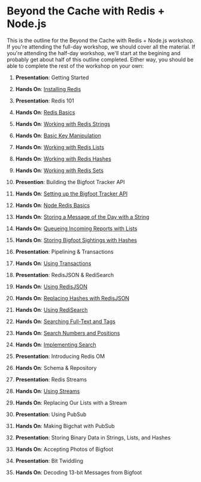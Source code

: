 # Beyond the Cache with Redis + Node.js

This is the outline for the Beyond the Cache with Redis + Node.js workshop. If you're attending the full-day workshop, we should cover all the material. If you're attending the half-day workshop, we'll start at the begining and probably get about half of this outline completed. Either way, you should be able to complete the rest of the workshop on your own:

   1. **Presentation**: Getting Started
   2. **Hands On**: [Installing Redis](01-INSTALLATION.md)
   3. **Presentation**: Redis 101
   4. **Hands On**: [Redis Basics](02-REDIS-BASICS.md)
   5. **Hands On**: [Working with Redis Strings](03-REDIS-STRINGS.md)
   6. **Hands On**: [Basic Key Manipulation](04-REDIS-KEYS.md)
   7. **Hands On**: [Working with Redis Lists](05-REDIS-LISTS.md)
   8. **Hands On**: [Working with Redis Hashes](06-REDIS-HASHES.md)
   9. **Hands On**: [Working with Redis Sets](07-REDIS-SETS.md)
  10. **Presention**: Building the Bigfoot Tracker API
  11. **Hands On**: [Setting up the Bigfoot Tracker API](08-API-SETUP.md)
  12. **Hands On**: [Node Redis Basics](09-NODE-REDIS-BASICS.md)
  13. **Hands On**: [Storing a Message of the Day with a String](10-NODE-REDIS-STRINGS.md)
  14. **Hands On**: [Queueing Incoming Reports with Lists](11-NODE-REDIS-LISTS.md)
  15. **Hands On**: [Storing Bigfoot Sightings with Hashes](12-NODE-REDIS-HASHES.md)
  16. **Presentation**: Pipelining & Transactions
  17. **Hands On**: [Using Transactions](13-TRANSACTIONS.md)
  18. **Presentation**: RedisJSON & RediSearch
  19. **Hands On**: [Using RedisJSON](14-REDISJSON.md)
  20. **Hands On**: [Replacing Hashes with RedisJSON](15-HASHES-TO-JSON.md)
  21. **Hands On**: [Using RediSearch](16-REDISEARCH-BASICS.md)
  22. **Hands On**: [Searching Full-Text and Tags](17-REDISEARCH-TEXT-AND-TAG.md)
  23. **Hands On**: [Search Numbers and Positions](18-REDISEARCH-NUMERIC-AND-GEO.md)
  24. **Hands On**: [Implementing Search](19-NODE-REDIS-SEARCH.md)
  25. **Presentation**: Introducing Redis OM
  26. **Hands On**: Schema & Repository



  25. **Presentation**: Redis Streams
  26. **Hands On**: [Using Streams](20-REDIS-STREAMS.md)
  27. **Hands On**: Replacing Our Lists with a Stream
  28. **Presentation**: Using PubSub
  29. **Hands On**: Making Bigchat with PubSub
  30. **Presentation**: Storing Binary Data in Strings, Lists, and Hashes
  31. **Hands On**: Accepting Photos of Bigfoot
  32. **Presentation**: Bit Twiddling
  33. **Hands On**: Decoding 13-bit Messages from Bigfoot
